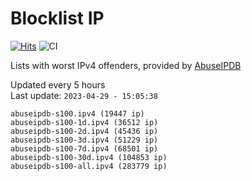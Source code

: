 # Blocklist IP

[![Hits](https://hits.seeyoufarm.com/api/count/incr/badge.svg?url=https%3A%2F%2Fgithub.com%2Fborestad%2Fblocklist-ip%2F&count_bg=%2379C83D&title_bg=%23555555&icon=&icon_color=%23E7E7E7&title=hits&edge_flat=false)](https://hits.seeyoufarm.com)  ![CI](https://img.shields.io/github/workflow/status/borestad/blocklist-ip/CI?style=flat-square)

Lists with worst IPv4 offenders, provided by [AbuseIPDB](https://www.abuseipdb.com/)

<!-- FOOTER-PLACEHOLDER -->
Updated every 5 hours<br>
Last update: `2023-04-29 - 15:05:38`
```
abuseipdb-s100.ipv4 (19447 ip)
abuseipdb-s100-1d.ipv4 (36512 ip)
abuseipdb-s100-2d.ipv4 (45436 ip)
abuseipdb-s100-3d.ipv4 (51229 ip)
abuseipdb-s100-7d.ipv4 (68501 ip)
abuseipdb-s100-30d.ipv4 (104853 ip)
abuseipdb-s100-all.ipv4 (283779 ip)
```
